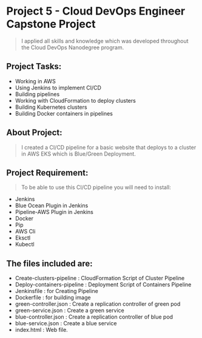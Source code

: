 # Project 5 - Cloud DevOps Engineer Capstone Project

>  I applied all skills and knowledge which was developed throughout the Cloud DevOps Nanodegree program.

## Project Tasks:

* Working in AWS
* Using Jenkins to implement CI/CD
* Building pipelines
* Working with CloudFormation to deploy clusters
* Building Kubernetes clusters
* Building Docker containers in pipelines

## About Project: 

> I created a CI/CD pipeline for a basic website that deploys to a cluster in AWS EKS which is Blue/Green Deployment.

## Project Requirement:

> To be able to use this CI/CD pipeline you will need to install:

* Jenkins
* Blue Ocean Plugin in Jenkins
* Pipeline-AWS Plugin in Jenkins
* Docker
* Pip
* AWS Cli
* Eksctl
* Kubectl

## The files included are:

* Create-clusters-pipeline : CloudFormation Script of Cluster Pipeline
* Deploy-containers-pipeline : Deployment Script of Containers Pipeline
* Jenkinsfile : for Creating Pipeline
* Dockerfile : for building image 
* green-controller.json : Create a replication controller of green pod
* green-service.json : Create a green service
* blue-controller.json : Create a replication controller of blue pod
* blue-service.json : Create a blue service
* index.html : Web file.